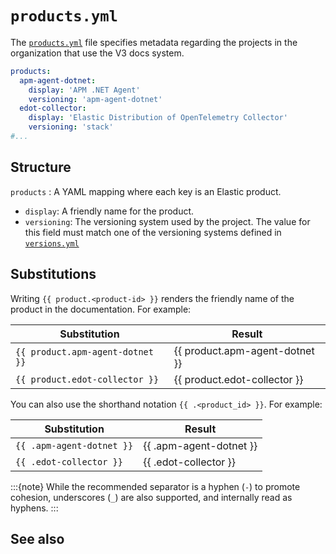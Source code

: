 # `products.yml`

The [`products.yml`](https://github.com/elastic/docs-builder/blob/main/config/products.yml) file specifies metadata regarding the projects in the organization that use the V3 docs system.

```yml
products:
  apm-agent-dotnet:
    display: 'APM .NET Agent'
    versioning: 'apm-agent-dotnet'
  edot-collector:
    display: 'Elastic Distribution of OpenTelemetry Collector'
    versioning: 'stack'
#...
```

## Structure

`products`
:   A YAML mapping where each key is an Elastic product.
* `display`: A friendly name for the product.
* `versioning`: The versioning system used by the project. The value for this field must match one of the versioning systems defined in [`versions.yml`](https://github.com/elastic/docs-builder/blob/main/config/versions.yml)



## Substitutions

Writing `{{ product.<product-id> }}` renders the friendly name of the product in the documentation. For example:

| Substitution                    | Result |
|---------------------------------|---|
| `{{ product.apm-agent-dotnet }}` |{{ product.apm-agent-dotnet }}  |
| `{{ product.edot-collector }}`           | {{ product.edot-collector }} |

You can also use the shorthand notation `{{ .<product_id> }}`. For example:

| Substitution                    | Result |
|---------------------------------|---|
| `{{ .apm-agent-dotnet }}` |{{ .apm-agent-dotnet }}  |
| `{{ .edot-collector }}`           | {{ .edot-collector }} |


:::{note}
While the recommended separator is a hyphen (`-`) to promote cohesion, underscores (`_`) are also supported, and internally read as hyphens.
:::

## See also

[](./versions.md)
[](./legacy-url-mappings.md)
